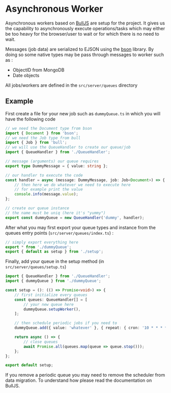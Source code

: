 # Asynchronous Worker

Asynchronous workers based on [BullJS][bull] are setup for the project.
It gives us the capability to asynchronously execute operations/tasks which may either be too heavy for the browser/user
to wait or for which there is no need to wait.

Messages (job data) are serialized to EJSON using the [bson] library. By doing so some native types may be pass through messages to worker such as :

-   ObjectID from MongoDB
-   Date objects

[bson]: https://github.com/mongodb/js-bson#readme
[bull]: https://optimalbits.github.io/bull/

All jobs/workers are defined in the `src/server/queues` directory

## Example

First create a file for your new job such as `dummyQueue.ts` in which you will have the following code

```ts
// we need the Document type from bson
import { Document } from 'bson';
// we need the Job type from bull
import { Job } from 'bull';
// we will use the QueueHandler to create our queue/job
import { QueueHandler } from './QueueHandler';

// message (arguments) our queue requires
export type DummyMessage = { value: string };

// our handler to execute the code
const handler = async (message: DummyMessage, job: Job<Document>) => {
    // then here we do whatever we need to execute here
    // for example print the value
    console.info(message.value);
};

// create our queue instance
// the name must be uniq (here it's "yummy")
export const dummyQueue = new QueueHandler('dummy', handler);
```

After what you may first export your queue types and instance from the queues entry points (`src/server/queues/index.ts`) :

```ts
// simply export everything here
export * from './dummyQueue';
export { default as setup } from './setup';
```

Finally, add your queue in the setup method (in `src/server/queues/setup.ts`)

```ts
import { QueueHandler } from './QueueHandler';
import { dummyQueue } from './dummyQueue';

const setup = (): (() => Promise<void>) => {
    // first initialize every queues
    const queues: QueueHandler[] = [
        // your new queue here
        dummyQueue.setupWorker(),
    ];

    // then schedule periodic jobs if you need to
    dummyQueue.add({ value: 'whatever' }, { repeat: { cron: '10 * * * *' } });

    return async () => {
        // close queues
        await Promise.all(queues.map(queue => queue.stop()));
    };
};

export default setup;
```

If you remove a periodic queue you may need to remove the scheduler from data migration.
To understand how please read the documentation on BullJS.
